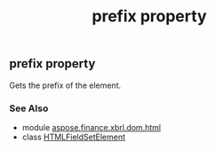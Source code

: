 ﻿---
title: prefix property
second_title: Aspose.Finance for Python via .NET API References
description: 
type: docs
weight: 400
url: /python-net/aspose.finance.xbrl.dom.html/htmlfieldsetelement/prefix/
is_root: false
---

## prefix property


Gets the prefix of the element.

### See Also
* module [aspose.finance.xbrl.dom.html](../../)
* class [HTMLFieldSetElement](/finance/python-net/aspose.finance.xbrl.dom.html/htmlfieldsetelement)
